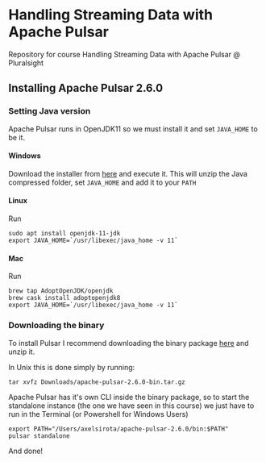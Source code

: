 # Handling Streaming Data with Apache Pulsar
Repository for course Handling Streaming Data with Apache Pulsar @ Pluralsight 

## Installing Apache Pulsar 2.6.0

### Setting Java version

Apache Pulsar runs in OpenJDK11 so we must install it and set `JAVA_HOME` to be it.

#### Windows

Download the installer from [here](https://www.oracle.com/java/technologies/javase-jdk11-downloads.html) and execute it. This will unzip the Java compressed folder, set `JAVA_HOME` and add it to your `PATH`

#### Linux

Run 
```
sudo apt install openjdk-11-jdk
export JAVA_HOME=`/usr/libexec/java_home -v 11`
```

#### Mac

Run

```
brew tap AdoptOpenJDK/openjdk
brew cask install adoptopenjdk8
export JAVA_HOME=`/usr/libexec/java_home -v 11`
```

### Downloading the binary

To install Pulsar I recommend downloading the binary package [here](https://www.apache.org/dyn/mirrors/mirrors.cgi?action=download&filename=pulsar/pulsar-2.6.0/apache-pulsar-2.6.0-bin.tar.gz) and unzip it.

In Unix this is done simply by running:

```
tar xvfz Downloads/apache-pulsar-2.6.0-bin.tar.gz
```

Apache Pulsar has it's own CLI inside the binary package, so to start the standalone instance (the one we have seen in this course) we just have to run in the Terminal (or Powershell for Windows Users)

```
export PATH="/Users/axelsirota/apache-pulsar-2.6.0/bin:$PATH"
pulsar standalone
```

And done!
